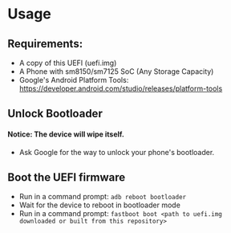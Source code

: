# Usage

## Requirements:

- A copy of this UEFI (uefi.img)
- A Phone with sm8150/sm7125 SoC (Any Storage Capacity)
- Google's Android Platform Tools: https://developer.android.com/studio/releases/platform-tools

## Unlock Bootloader
#### Notice: The device will wipe itself.

- Ask Google for the way to unlock your phone's bootloader.

## Boot the UEFI firmware

- Run in a command prompt: ```adb reboot bootloader```
- Wait for the device to reboot in bootloader mode
- Run in a command prompt: ```fastboot boot <path to uefi.img downloaded or built from this repository>```

